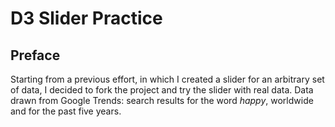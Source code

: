# D3 Slider Practice

<!-- Link to the working pen right [here](). -->

## Preface

Starting from a previous effort, in which I created a slider for an arbitrary set of data, I decided to fork the project and try the slider with real data. Data drawn from Google Trends: search results for the word _happy_, worldwide and for the past five years.
